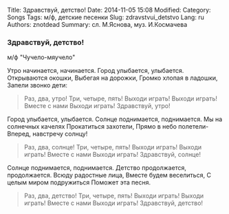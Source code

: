 Title: Здравствуй, детство!
Date: 2014-11-05 15:08
Modified: 
Category: Songs
Tags: м/ф, детские песенки
Slug: zdravstvui_detstvo
Lang: ru
Authors: znotdead
Summary: сл. М.Яснова, муз. И.Космачева

### Здравствуй, детство!
м/ф "Чучело-мяучело"

Утро начинается, начинается.
Город улыбается, улыбается.
Открываются окошки,
Выбегая на дорожки,
Громко хлопая в ладошки,
Запели звонко дети:

>Раз, два, утро!
Три, четыре, пять!
Выходи играть!
Выходи играть!
Вместе с нами
Выходи играть!
Здравствуй, утро!

Город улыбается, улыбается.
Солнце поднимается, поднимается.
Мы на солнечных качелях
Прокатиться захотели,
Прямо в небо полетели-
Вперед, навстречу солнцу!

>Раз, два, солнце!
Три, четыре, пять!
Выходи играть!
Выходи играть!
Вместе с нами
Выходи играть!
Здравствуй, солнце!

Солнце поднимается, поднимается.
Детство продолжается, продолжается.
Всюду радостные лица,
Вместе будем веселиться,
С целым миром подружиться
Поможет эта песня.

>Раз, два, детство!
Три, четыре, пять!
Выходи играть!
Выходи играть!
Вместе с нами
Выходи играть!
Здравствуй, детство!
